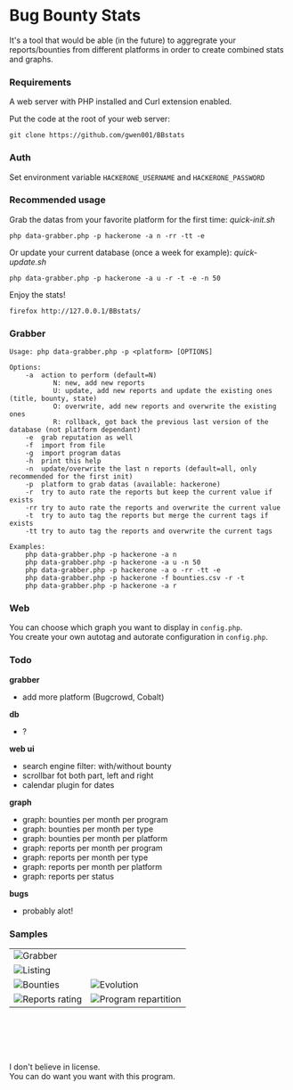 # Bug Bounty Stats
It's a tool that would be able (in the future) to aggregrate your reports/bounties from different platforms in order to create combined stats and graphs.  


### Requirements
A web server with PHP installed and Curl extension enabled.  

Put the code at the root of your web server:
```
git clone https://github.com/gwen001/BBstats
```


### Auth

Set environment variable `HACKERONE_USERNAME` and `HACKERONE_PASSWORD`


### Recommended usage
Grab the datas from your favorite platform for the first time: *quick-init.sh*
```
php data-grabber.php -p hackerone -a n -rr -tt -e
```

Or update your current database (once a week for example): *quick-update.sh*
```
php data-grabber.php -p hackerone -a u -r -t -e -n 50
```

Enjoy the stats!
```
firefox http://127.0.0.1/BBstats/
```

### Grabber
<!-- help -->
```
Usage: php data-grabber.php -p <platform> [OPTIONS]

Options:
	-a	action to perform (default=N)
		   N: new, add new reports
		   U: update, add new reports and update the existing ones (title, bounty, state)
		   O: overwrite, add new reports and overwrite the existing ones
		   R: rollback, got back the previous last version of the database (not platform dependant)
	-e	grab reputation as well
	-f	import from file
	-g	import program datas
	-h	print this help
	-n	update/overwrite the last n reports (default=all, only recommended for the first init)
	-p	platform to grab datas (available: hackerone)
	-r	try to auto rate the reports but keep the current value if exists
	-rr	try to auto rate the reports and overwrite the current value
	-t	try to auto tag the reports but merge the current tags if exists
	-tt	try to auto tag the reports and overwrite the current tags

Examples:
	php data-grabber.php -p hackerone -a n
	php data-grabber.php -p hackerone -a u -n 50
	php data-grabber.php -p hackerone -a o -rr -tt -e
	php data-grabber.php -p hackerone -f bounties.csv -r -t
	php data-grabber.php -p hackerone -a r
```
<!-- /help -->

### Web
You can choose which graph you want to display in `config.php`.  
You create your own autotag and autorate configuration in `config.php`.  


### Todo
__grabber__
- add more platform (Bugcrowd, Cobalt)  

__db__
- ?

__web ui__
- search engine filter: with/without bounty  
- scrollbar fot both part, left and right  
- calendar plugin for dates

__graph__
- graph: bounties per month per program  
- graph: bounties per month per type  
- graph: bounties per month per platform  
- graph: reports per month per program  
- graph: reports per month per type  
- graph: reports per month per platform  
- graph: reports per status  

__bugs__
- probably alot!


### Samples
<table>
	<tbody>
		<tr>
			<td colspan="2"><img src="https://raw.githubusercontent.com/gwen001/BBstats/master/img/sample-grabber.png" title="Grabber" alt="Grabber" /></td>
		<tr>
			<td colspan="2"><img src="https://raw.githubusercontent.com/gwen001/BBstats/master/img/sample-listing.png" title="Listing" alt="Listing" /></td>
		</tr>
		<tr>
			<td><img src="https://raw.githubusercontent.com/gwen001/BBstats/master/img/sample-bounty.png" title="Bounties" alt="Bounties" /></td>
			<td><img src="https://raw.githubusercontent.com/gwen001/BBstats/master/img/sample-evolution.png" title="Evolution" alt="Evolution" /></td>
		</tr>
		<tr>
			<td><img src="https://raw.githubusercontent.com/gwen001/BBstats/master/img/sample-report-rating.png" title="Reports rating" alt="Reports rating" /></td>
			<td><img src="https://raw.githubusercontent.com/gwen001/BBstats/master/img/sample-program-repartition.png" title="Program repartition" alt="Program repartition" /></td>
		</tr>
	</tbody>
</table>

<br><br><br><br>

I don't believe in license.  
You can do want you want with this program.  
